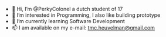 - 👋 Hi, I’m @PerkyColonel a dutch student of 17
- 👀 I’m interested in Programming, I also like building prototype
- 🌱 I’m currently learning Software Development
- 📫 I am available on my e-mail: tmc.heuvelman@gmail.com

<!---
PerkyColonel/PerkyColonel is a ✨ special ✨ repository because its `README.md` (this file) appears on your GitHub profile.
You can click the Preview link to take a look at your changes.
--->
